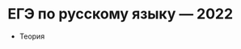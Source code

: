 # ЕГЭ по русскому языку — 2022

* <a onclick="loadURL('rus//ege//2022//theory//README')">Теория</a>
